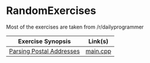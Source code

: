 # RandomExercises
Most of the exercises are taken from /r/dailyprogrammer

|Exercise Synopsis|Link(s)|
|-|-|
|[Parsing Postal Addresses](AddressParsing/README.md)|[main.cpp](AddressParsing/main.cpp)|
